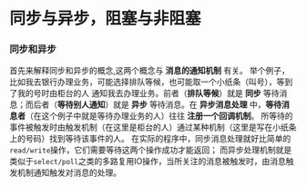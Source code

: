 同步与异步，阻塞与非阻塞
======================================
### 同步和异步
首先来解释同步和异步的概念,这两个概念与 **消息的通知机制** 有关。
举个例子，比如我去银行办理业务，可能选择排队等候，也可能取一个小纸条（叫号），等到了我的号时由柜台的人
通知我去办理业务。前者（**排队等候**）就是 **同步** 等待消息；而后者（**等待别人通知**）就是 **异步**
等待消息。在 **异步消息处理** 中，**等待消息者**（在这个例子中就是等待办理业务的人）往往 **注册一个回调机制**。
所等待的事件被触发时由触发机制（在这里是柜台的人）通过某种机制（这里是写在小纸条上的号码）找到等待该事件的人。
在实际的程序中，同步消息处理就好比简单的`read/write`操作，它们需要等待这两个操作成功才能返回；
而异步处理机制就是类似于`select/poll`之类的多路复用IO操作，当所关注的消息被触发时，由消息触发机制通知触发对消息的处理。
